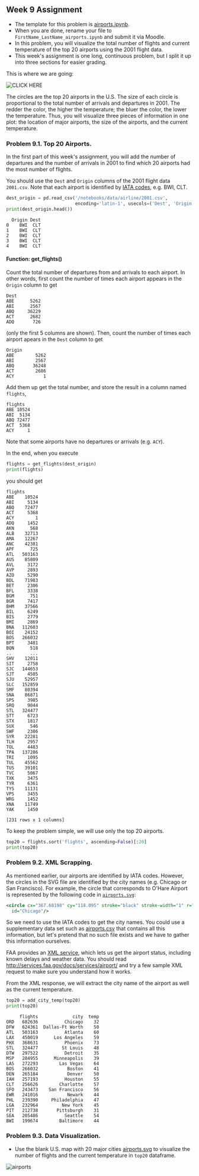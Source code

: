 ## Week 9 Assignment

- The template for this problem is [airports.ipynb](airports.ipynb).
- When you are done, rename your file to `FirstName_LastName_airports.ipynb`
  and submit it via Moodle.
- In this problem, you will visualize the total number of flights
  and current temperature of the top 20 airports 
  using the 2001 flight data.
- This week's assignment is one long, continuous problem,
  but I split it up into three sections for easier grading.

This is where we are going:

![CLICK HERE](https://rawgit.com/INFO490/spring2015/master/week09/images/top20.svg)

The circles are the top 20 airports in the U.S.
  The size of each circle is proportional to the total number of
  arrivals and departures in 2001.
  The redder the color, the higher the temperature;
  the bluer the color, the lower the temperature.
  Thus, you will visualize three pieces of information in one plot:
  the location of major airports, the size of the airports,
  and the current temperature.

### Problem 9.1. Top 20 Airports.

In the first part of this week's assignment,
  you will add the number of departures and the number of arrivals in 2001
  to find which 20 airports had the most number of flights.

You should use the `Dest` and `Origin` columns of the 2001 flight data `2001.csv`.
  Note that each airport is identified by
  [IATA codes](http://en.wikipedia.org/wiki/International_Air_Transport_Association_code),
  e.g. BWI, CLT.

```python
dest_origin = pd.read_csv('/notebooks/data/airline/2001.csv',
                          encoding='latin-1', usecols=('Dest', 'Origin'))
print(dest_origin.head())
```

```text
  Origin Dest
0    BWI  CLT
1    BWI  CLT
2    BWI  CLT
3    BWI  CLT
4    BWI  CLT
```

#### Function: get\_flights()

Count the total number of departures from and arrivals to each airport.
  In other words, first count the number of times each airport appears in the
  `Origin` column to get

```text
Dest
ABE      5262
ABI      2567
ABQ     36229
ACT      2682
ADQ       726
```

  (only the first 5 columns are shown).
  Then, count the number of times each airport apears
  in the `Dest` column to get

```text
Origin
ABE        5262
ABI        2567
ABQ       36248
ACT        2686
ACY           1
```

Add them up get the total number, and store the result in a column named `flights`,

```text
flights
ABE 10524
ABI  5134
ABQ 72477
ACT  5368
ACY     1
```

Note that some airports have no departures or arrivals (e.g.  `ACY`).

In the end, when you execute

```python
flights = get_flights(dest_origin)
print(flights)
```

you should get

```text
flights
ABE    10524
ABI     5134
ABQ    72477
ACT     5368
ACY        1
ADQ     1452
AKN      568
ALB    32713
AMA    12267
ANC    42381
APF      725
ATL   503163
AUS    85809
AVL     3172
AVP     2893
AZO     5290
BDL    71983
BET     2306
BFL     3338
BGM      751
BGR     7417
BHM    37566
BIL     6249
BIS     2779
BMI     2869
BNA   112603
BOI    24152
BOS   266032
BPT     3481
BQN      518
..       ...
SHV    12011
SIT     2758
SJC   144653
SJT     4505
SJU    52957
SLC   152859
SMF    80394
SNA    86871
SPS     3985
SRQ     9044
STL   324477
STT     6723
STX     1817
SUX      546
SWF     2386
SYR    22281
TLH     2957
TOL     4483
TPA   137286
TRI     1095
TUL    45562
TUS    39101
TVC     5067
TXK     3475
TYR     6361
TYS    11131
VPS     3455
WRG     1452
XNA    11749
YAK     1450

[231 rows x 1 columns]
```

To keep the problem simple, we will use only the top 20 airports.

```python
top20 = flights.sort('flights', ascending=False)[:20]
print(top20)
```

### Problem 9.2. XML Scrapping.

As mentioned earlier, our airports are identified by IATA codes.
  However, the circles in the SVG file are identified by the city names
  (e.g. Chicago or San Francisco).
  For example, the circle that corresponds to O'Hare Airport is represented
  by the following code in
  [`airports.svg`](https://raw.githubusercontent.com/INFO490/spring2015/master/week09/images/airports.svg):

```xml
<circle cx="367.68198" cy="118.095" stroke="black" stroke-width="1" r="5" fill="red"
  id="Chicago"/>
```                                   

So we need to use the IATA codes to get the city names.
  You could use a supplementary data set such as
  [airports.csv](http://stat-computing.org/dataexpo/2009/supplemental-data.html)
  that contains all this information, but let's pretend that no such
  file exists and we have to gather this information ourselves.
                                                 
FAA provides an [XML service](http://services.faa.gov/docs/services/airport/),
  which lets us get the airport status, including known delays and weather data.
  You should read http://services.faa.gov/docs/services/airport/ and
  try a few sample XML request to make sure you understand how it works.
                                                         
From the XML response, we will extract the city name of the airport as well as
  the current temperature.

```python
top20 = add_city_temp(top20)
print(top20)
```

```text
     flights             city  temp
ORD   682636          Chicago    32
DFW   624361  Dallas-Ft Worth    50
ATL   503163          Atlanta    60
LAX   450019      Los Angeles    59
PHX   368631          Phoenix    73
STL   324477         St Louis    48
DTW   297522          Detroit    35
MSP   284955      Minneapolis    39
LAS   272293        Las Vegas    64
BOS   266032           Boston    41
DEN   265184           Denver    50
IAH   257193          Houston    55
CLT   256626        Charlotte    57
SFO   243473    San Francisco    56
EWR   241016           Newark    44
PHL   239390     Philadelphia    47
LGA   232964         New York    45
PIT   212738       Pittsburgh    31
SEA   205486          Seattle    54
BWI   199674        Baltimore    44
```

### Problem 9.3. Data Visualization.

- Use the blank U.S. map with 20 major cities
  [airports.svg](https://rawgit.com/INFO490/spring2015/master/week09/images/airports.svg)
  to visualize the number of flights and the current temperature
  in `top20` dataframe.

![airports](https://rawgit.com/INFO490/spring2015/master/week09/images/airports.svg)
